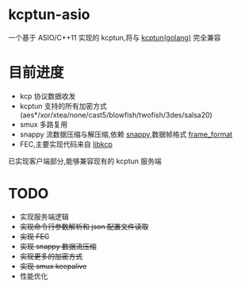 # kcptun-asio

一个基于 ASIO/C++11 实现的 kcptun,将与 [kcptun(golang)](https://github.com/xtaci/kcptun) 完全兼容  

# 目前进度  

* kcp 协议数据收发  
* kcptun 支持的所有加密方式(aes*/xor/xtea/none/cast5/blowfish/twofish/3des/salsa20)  
* smux 多路复用  
* snappy 流数据压缩与解压缩,依赖 [snappy](https://github.com/google/snappy),数据帧格式 [frame_format](https://github.com/google/snappy/blob/master/framing_format.txt)    
* FEC,主要实现代码来自 [libkcp](https://github.com/xtaci/libkcp)   

已实现客户端部分,能够兼容现有的 kcptun 服务端    

# TODO  

* 实现服务端逻辑  
* ~~实现命令行参数解析和 json 配置文件读取~~  
* ~~实现 FEC~~   
* ~~实现 snappy 数据流压缩~~  
* ~~实现更多的加密方式~~  
* ~~实现 smux keepalive~~  
* 性能优化  
